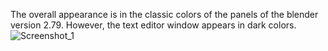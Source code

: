 The overall appearance is in the classic colors of the panels of the blender version 2.79.
However, the text editor window appears in dark colors.
![Screenshot_1](https://github.com/AlexMcKonst/Grayscale-Color-Theme/assets/26620124/46c05edc-e7a8-4bba-a8e9-f0548a43e101)

